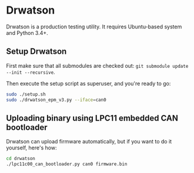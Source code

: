# Drwatson

Drwatson is a production testing utility.
It requires Ubuntu-based system and Python 3.4+.

## Setup Drwatson

First make sure that all submodules are checked out: `git submodule update --init --recursive`.

Then execute the setup script as superuser, and you're ready to go:

```bash
sudo ./setup.sh
sudo ./drwatson_epm_v3.py --iface=can0
```

## Uploading binary using LPC11 embedded CAN bootloader

Drwatson can upload firmware automatically, but if you want to do it yourself, here's how:

```bash
cd drwatson
./lpc11c00_can_bootloader.py can0 firmware.bin
```
